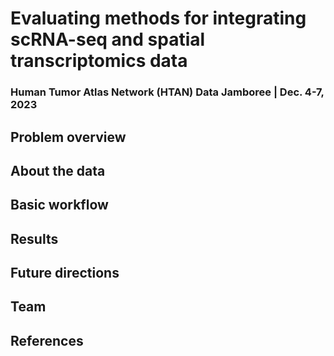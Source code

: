# Evaluating methods for integrating scRNA-seq and spatial transcriptomics data
### Human Tumor Atlas Network (HTAN) Data Jamboree | Dec. 4-7, 2023 

## Problem overview

## About the data 

## Basic workflow 

## Results 

## Future directions 

## Team 

## References 